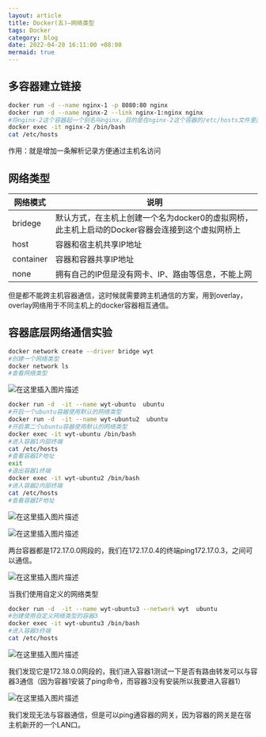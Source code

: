 ```yaml
---
layout: article
title: Docker(五)—网络类型
tags: Docker
category: blog
date: 2022-04-20 16:11:00 +08:00
mermaid: true
---
```

## 多容器建立链接

```bash
docker run -d --name nginx-1 -p 8080:80 nginx
docker run -d --name nginx-2 --link nginx-1:nginx nginx
#将nginx-2这个容器起一个别名叫nginx，目的是在nginx-2这个容器的/etc/hosts文件里面添加一条解析记录
docker exec -it nginx-2 /bin/bash
cat /etc/hosts
```
作用：就是增加一条解析记录方便通过主机名访问

## 网络类型

|  网络模式|说明| 
|--|--|
|  bridege| 默认方式，在主机上创建一个名为docker0的虚拟网桥，此主机上启动的Docker容器会连接到这个虚拟网桥上| 
| host|	容器和宿主机共享IP地址 |
|container|容器和容器共享IP地址|
|none|拥有自己的IP但是没有网卡、IP、路由等信息，不能上网|

但是都不能跨主机容器通信，这时候就需要跨主机通信的方案，用到overlay，overlay网络用于不同主机上的docker容器相互通信。

## 容器底层网络通信实验
```bash
docker network create --driver bridge wyt
#创建一个网络类型
docker network ls
#查看网络类型
```
![在这里插入图片描述](https://img-blog.csdnimg.cn/9944737532674c69acb318684b9cabfa.png)
```bash
docker run -d  -it --name wyt-ubuntu  ubuntu
#开启一个ubuntu容器使用默认的网络类型
docker run -d  -it --name wyt-ubuntu2  ubuntu
#开启第二个ubuntu容器使用默认的网络类型
docker exec -it wyt-ubuntu /bin/bash
#进入容器1内部终端
cat /etc/hosts
#查看容器IP地址
exit
#退出容器1终端
docker exec -it wyt-ubuntu2 /bin/bash
#进入容器2内部终端
cat /etc/hosts
#查看容器IP地址
```
![在这里插入图片描述](https://img-blog.csdnimg.cn/2944d4bc8630498098e59184536a86d1.png?x-oss-process=image/watermark,type_d3F5LXplbmhlaQ,shadow_50,text_Q1NETiBAeXV0YW9fNTE3,size_20,color_FFFFFF,t_70,g_se,x_16)

![在这里插入图片描述](https://img-blog.csdnimg.cn/d603280d60324303be0f2b24959170f0.png?x-oss-process=image/watermark,type_d3F5LXplbmhlaQ,shadow_50,text_Q1NETiBAeXV0YW9fNTE3,size_20,color_FFFFFF,t_70,g_se,x_16)

两台容器都是172.17.0.0网段的，我们在172.17.0.4的终端ping172.17.0.3，之间可以通信。

![在这里插入图片描述](https://img-blog.csdnimg.cn/607e6f3e5fa84a548d456f6797227291.png)

当我们使用自定义的网络类型
```bash
docker run -d  -it --name wyt-ubuntu3 --network wyt  ubuntu
#创建使用自定义网络类型的容器3
docker exec -it wyt-ubuntu3 /bin/bash
#进入容器3终端
cat /etc/hosts
```
![在这里插入图片描述](https://img-blog.csdnimg.cn/2dd2387c2c094ce892bbc42fade19a6b.png?x-oss-process=image/watermark,type_d3F5LXplbmhlaQ,shadow_50,text_Q1NETiBAeXV0YW9fNTE3,size_20,color_FFFFFF,t_70,g_se,x_16)

我们发现它是172.18.0.0网段的，我们进入容器1测试一下是否有路由转发可以与容器3通信（因为容器1安装了ping命令，而容器3没有安装所以我要进入容器1）

![在这里插入图片描述](https://img-blog.csdnimg.cn/0b1e80f5e92742bea448611fe9c82846.png?x-oss-process=image/watermark,type_d3F5LXplbmhlaQ,shadow_50,text_Q1NETiBAeXV0YW9fNTE3,size_20,color_FFFFFF,t_70,g_se,x_16)

我们发现无法与容器通信，但是可以ping通容器的网关，因为容器的网关是在宿主机新开的一个LAN口。

